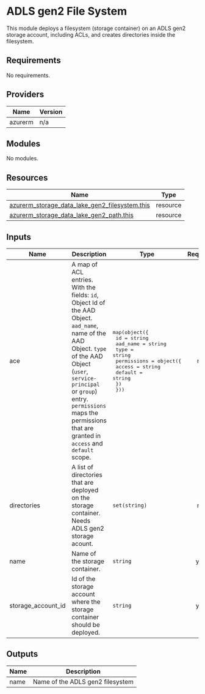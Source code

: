 # ADLS gen2 File System

This module deploys a filesystem (storage container) on an ADLS gen2 storage account, including ACLs, and creates directories inside the filesystem.

## Requirements

No requirements.

## Providers

| Name | Version |
|------|---------|
| azurerm | n/a |

## Modules

No modules.

## Resources

| Name | Type |
|------|------|
| [azurerm_storage_data_lake_gen2_filesystem.this](https://registry.terraform.io/providers/hashicorp/azurerm/latest/docs/resources/storage_data_lake_gen2_filesystem) | resource |
| [azurerm_storage_data_lake_gen2_path.this](https://registry.terraform.io/providers/hashicorp/azurerm/latest/docs/resources/storage_data_lake_gen2_path) | resource |

## Inputs

| Name | Description | Type | Required |
|------|-------------|------|:--------:|
| ace | A map of ACL entries. With the fields: `id`, Object Id of the AAD Object. `aad_name`, name of the AAD Object. `type` of the AAD Object (`user`, `service-principal` or `group`) entry. `permissions` maps the permissions that are granted in `access` and `default` scope. | <pre>map(object({<br>    id       = string<br>    aad_name = string<br>    type     = string<br>    permissions = object({<br>      access  = string<br>      default = string<br>    })<br>  }))</pre> | no |
| directories | A list of directories that are deployed on the storage container. Needs ADLS gen2 storage acount. | `set(string)` | no |
| name | Name of the storage container. | `string` | yes |
| storage\_account\_id | Id of the storage account where the storage container should be deployed. | `string` | yes |

## Outputs

| Name | Description |
|------|-------------|
| name | Name of the ADLS gen2 filesystem |
